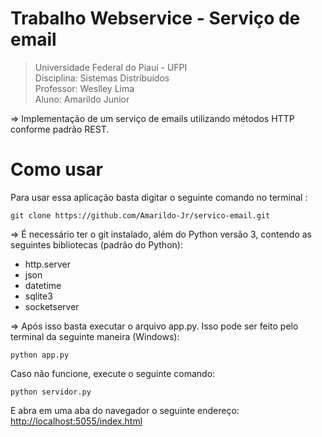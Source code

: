 # Trabalho Webservice - Serviço de email

> Universidade Federal do Piauí - UFPI<br>
Disciplina: Sistemas Distribuídos<br>
Professor: Weslley Lima<br>
Aluno: Amarildo Junior 

⇒ Implementação de um serviço de emails utilizando métodos HTTP conforme padrão REST.
> 

# Como usar

Para usar essa aplicação basta digitar o seguinte comando no terminal :

```
git clone https://github.com/Amarildo-Jr/servico-email.git
```

⇒ É necessário ter o git instalado, além do Python versão 3, contendo as seguintes bibliotecas (padrão do Python):

- http.server
- json
- datetime
- sqlite3
- socketserver

⇒ Após isso basta executar o arquivo app.py. Isso pode ser feito pelo terminal da seguinte maneira (Windows):

```
python app.py
```

Caso não funcione, execute o seguinte comando:

```
python servidor.py
```

E abra em uma aba do navegador o seguinte endereço: [http://localhost:5055/index.html](http://localhost:5055/index.html)
